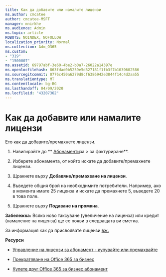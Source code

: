 ```yaml
---
title: Как да добавите или намалите лицензи
ms.author: cmcatee
author: cmcatee-MSFT
manager: mnirkhe
ms.audience: Admin
ms.topic: article
ROBOTS: NOINDEX, NOFOLLOW
localization_priority: Normal
ms.collection: Adm_O365
ms.custom:
- "319"
- "1500007"
ms.assetid: 69797abf-3e60-4be2-b0a7-26022a14397e
ms.openlocfilehash: 863fdad0b5259e5d327181f1fb3f7b1039602586
ms.sourcegitcommit: 0776c450a6279d8cf6386942e3844f14c4d2aa55
ms.translationtype: MT
ms.contentlocale: bg-BG
ms.lasthandoff: 04/09/2020
ms.locfileid: "43207362"
---
```

# <a name="how-to-add-or-reduce-licenses"></a>Как да добавите или намалите лицензи

Ето как да добавите/премахнете лицензи.
  
1. Навигирайте до ** [Абонаменти](https://portal.office.com/adminportal/home#/subscriptions)за > за фактуриране**.

2. Изберете абонамента, от който искате да добавите/премахнете лицензи.

3. Щракнете върху **Добавяне/премахване на лицензи**.

4. Въведете общия брой на необходимите потребители. Например, ако в момента имате 25 лиценза и искате да премахнете 5, въведете 20 в това поле.

5. Щракнете върху **Подаване на промяна**.

**Забележка:** Всяко ново таксуване (увеличение на лиценза) или кредит (намаление на лиценза) ще се появи в следващата ви сметка.

За информация как да присвоявате лицензи [вж.](https://docs.microsoft.com/microsoft-365/admin/manage/assign-licenses-to-users)

 **Ресурси**
  
- [Управление на лицензи за абонамент - купувайте или премахвайте](https://docs.microsoft.com/en-us/microsoft-365/commerce/licenses/buy-licenses)

- [Прекратяване на Office 365 за бизнес](https://support.office.com/article/Cancel-Office-365-for-business-b1bc0bef-4608-4601-813a-cdd9f746709a)

- [Купете друг Office 365 за бизнес абонамент](https://support.office.com/article/Buy-another-Office-365-for-business-subscription-fab3b86c-3359-4042-8692-5d4dc7550b7c)

